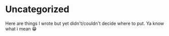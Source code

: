# Uncategorized

Here are things I wrote but yet didn't/couldn't decide where to put. Ya know what i mean 😁